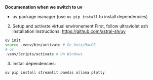 **Documenation when we switch to uv**

- uv package manager (use `uv pip install` to install dependencies)

2. Setup and activate virtual environement
First, follow ultraviolet ssh installation instructions: https://github.com/astral-sh/uv
```bash
uv init
source .venv/bin/activate # On Unix/MacOS
# or
.venv/Scripts/activate # On Windows
```

3. Install dependencies:
```bash
uv pip install streamlit pandas ollama plotly
```